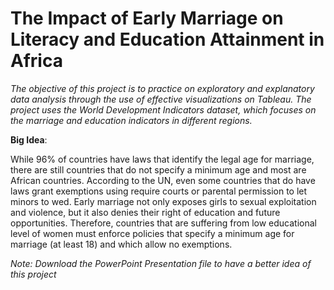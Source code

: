 # The Impact of Early Marriage on Literacy and Education Attainment in Africa
_The objective of this project is to practice on exploratory and explanatory data analysis through the use of effective visualizations on Tableau. The project uses the World Development Indicators dataset, which focuses on the marriage and education indicators in different regions._


**Big Idea**:

While 96% of countries have laws that identify the legal age for marriage, there are still countries that do not specify a minimum age and most are African countries. According to the UN, even some countries that do have laws grant exemptions using require courts or parental permission to let minors to wed.  Early marriage not only exposes girls to sexual exploitation and violence, but it also denies their right of education and future opportunities. Therefore, countries that are suffering from low educational level of women must enforce policies that specify a minimum age for marriage (at least 18) and which allow no exemptions.

_Note: Download the PowerPoint Presentation file to have a better idea of this project_
